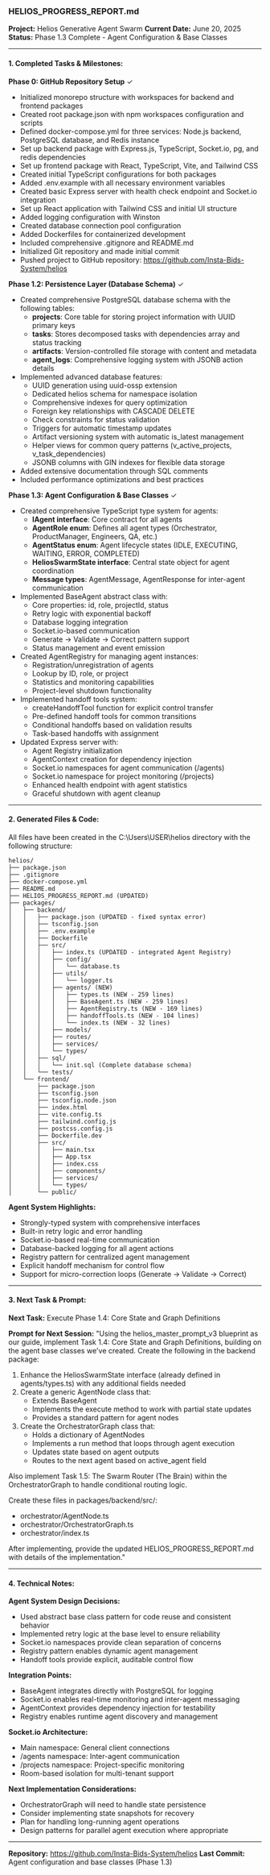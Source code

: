 ### HELIOS_PROGRESS_REPORT.md

**Project:** Helios Generative Agent Swarm
**Current Date:** June 20, 2025
**Status:** Phase 1.3 Complete - Agent Configuration & Base Classes

---

#### 1. Completed Tasks & Milestones:

**Phase 0: GitHub Repository Setup** ✓
* Initialized monorepo structure with workspaces for backend and frontend packages
* Created root package.json with npm workspaces configuration and scripts
* Defined docker-compose.yml for three services: Node.js backend, PostgreSQL database, and Redis instance
* Set up backend package with Express.js, TypeScript, Socket.io, pg, and redis dependencies
* Set up frontend package with React, TypeScript, Vite, and Tailwind CSS
* Created initial TypeScript configurations for both packages
* Added .env.example with all necessary environment variables
* Created basic Express server with health check endpoint and Socket.io integration
* Set up React application with Tailwind CSS and initial UI structure
* Added logging configuration with Winston
* Created database connection pool configuration
* Added Dockerfiles for containerized development
* Included comprehensive .gitignore and README.md
* Initialized Git repository and made initial commit
* Pushed project to GitHub repository: https://github.com/Insta-Bids-System/helios

**Phase 1.2: Persistence Layer (Database Schema)** ✓
* Created comprehensive PostgreSQL database schema with the following tables:
  - **projects**: Core table for storing project information with UUID primary keys
  - **tasks**: Stores decomposed tasks with dependencies array and status tracking
  - **artifacts**: Version-controlled file storage with content and metadata
  - **agent_logs**: Comprehensive logging system with JSONB action details
* Implemented advanced database features:
  - UUID generation using uuid-ossp extension
  - Dedicated helios schema for namespace isolation
  - Comprehensive indexes for query optimization
  - Foreign key relationships with CASCADE DELETE
  - Check constraints for status validation
  - Triggers for automatic timestamp updates
  - Artifact versioning system with automatic is_latest management
  - Helper views for common query patterns (v_active_projects, v_task_dependencies)
  - JSONB columns with GIN indexes for flexible data storage
* Added extensive documentation through SQL comments
* Included performance optimizations and best practices

**Phase 1.3: Agent Configuration & Base Classes** ✓
* Created comprehensive TypeScript type system for agents:
  - **IAgent interface**: Core contract for all agents
  - **AgentRole enum**: Defines all agent types (Orchestrator, ProductManager, Engineers, QA, etc.)
  - **AgentStatus enum**: Agent lifecycle states (IDLE, EXECUTING, WAITING, ERROR, COMPLETED)
  - **HeliosSwarmState interface**: Central state object for agent coordination
  - **Message types**: AgentMessage, AgentResponse for inter-agent communication
* Implemented BaseAgent abstract class with:
  - Core properties: id, role, projectId, status
  - Retry logic with exponential backoff
  - Database logging integration
  - Socket.io-based communication
  - Generate → Validate → Correct pattern support
  - Status management and event emission
* Created AgentRegistry for managing agent instances:
  - Registration/unregistration of agents
  - Lookup by ID, role, or project
  - Statistics and monitoring capabilities
  - Project-level shutdown functionality
* Implemented handoff tools system:
  - createHandoffTool function for explicit control transfer
  - Pre-defined handoff tools for common transitions
  - Conditional handoffs based on validation results
  - Task-based handoffs with assignment
* Updated Express server with:
  - Agent Registry initialization
  - AgentContext creation for dependency injection
  - Socket.io namespaces for agent communication (/agents)
  - Socket.io namespace for project monitoring (/projects)
  - Enhanced health endpoint with agent statistics
  - Graceful shutdown with agent cleanup

---

#### 2. Generated Files & Code:

All files have been created in the C:\Users\USER\helios directory with the following structure:

```
helios/
├── package.json
├── .gitignore
├── docker-compose.yml
├── README.md
├── HELIOS_PROGRESS_REPORT.md (UPDATED)
├── packages/
│   ├── backend/
│   │   ├── package.json (UPDATED - fixed syntax error)
│   │   ├── tsconfig.json
│   │   ├── .env.example
│   │   ├── Dockerfile
│   │   ├── src/
│   │   │   ├── index.ts (UPDATED - integrated Agent Registry)
│   │   │   ├── config/
│   │   │   │   └── database.ts
│   │   │   ├── utils/
│   │   │   │   └── logger.ts
│   │   │   ├── agents/ (NEW)
│   │   │   │   ├── types.ts (NEW - 259 lines)
│   │   │   │   ├── BaseAgent.ts (NEW - 259 lines)
│   │   │   │   ├── AgentRegistry.ts (NEW - 169 lines)
│   │   │   │   ├── handoffTools.ts (NEW - 104 lines)
│   │   │   │   └── index.ts (NEW - 32 lines)
│   │   │   ├── models/
│   │   │   ├── routes/
│   │   │   ├── services/
│   │   │   └── types/
│   │   ├── sql/
│   │   │   └── init.sql (Complete database schema)
│   │   └── tests/
│   └── frontend/
│       ├── package.json
│       ├── tsconfig.json
│       ├── tsconfig.node.json
│       ├── index.html
│       ├── vite.config.ts
│       ├── tailwind.config.js
│       ├── postcss.config.js
│       ├── Dockerfile.dev
│       ├── src/
│       │   ├── main.tsx
│       │   ├── App.tsx
│       │   ├── index.css
│       │   ├── components/
│       │   ├── services/
│       │   └── types/
│       └── public/
```

**Agent System Highlights:**
- Strongly-typed system with comprehensive interfaces
- Built-in retry logic and error handling
- Socket.io-based real-time communication
- Database-backed logging for all agent actions
- Registry pattern for centralized agent management
- Explicit handoff mechanism for control flow
- Support for micro-correction loops (Generate → Validate → Correct)

---

#### 3. Next Task & Prompt:

**Next Task:** Execute Phase 1.4: Core State and Graph Definitions

**Prompt for Next Session:**
"Using the helios_master_prompt_v3 blueprint as our guide, implement Task 1.4: Core State and Graph Definitions, building on the agent base classes we've created. Create the following in the backend package:

1. Enhance the HeliosSwarmState interface (already defined in agents/types.ts) with any additional fields needed
2. Create a generic AgentNode class that:
   - Extends BaseAgent
   - Implements the execute method to work with partial state updates
   - Provides a standard pattern for agent nodes
3. Create the OrchestratorGraph class that:
   - Holds a dictionary of AgentNodes
   - Implements a run method that loops through agent execution
   - Updates state based on agent outputs
   - Routes to the next agent based on active_agent field

Also implement Task 1.5: The Swarm Router (The Brain) within the OrchestratorGraph to handle conditional routing logic.

Create these files in packages/backend/src/:
- orchestrator/AgentNode.ts
- orchestrator/OrchestratorGraph.ts
- orchestrator/index.ts

After implementing, provide the updated HELIOS_PROGRESS_REPORT.md with details of the implementation."

---

#### 4. Technical Notes:

**Agent System Design Decisions:**
- Used abstract base class pattern for code reuse and consistent behavior
- Implemented retry logic at the base level to ensure reliability
- Socket.io namespaces provide clean separation of concerns
- Registry pattern enables dynamic agent management
- Handoff tools provide explicit, auditable control flow

**Integration Points:**
- BaseAgent integrates directly with PostgreSQL for logging
- Socket.io enables real-time monitoring and inter-agent messaging
- AgentContext provides dependency injection for testability
- Registry enables runtime agent discovery and management

**Socket.io Architecture:**
- Main namespace: General client connections
- /agents namespace: Inter-agent communication
- /projects namespace: Project-specific monitoring
- Room-based isolation for multi-tenant support

**Next Implementation Considerations:**
- OrchestratorGraph will need to handle state persistence
- Consider implementing state snapshots for recovery
- Plan for handling long-running agent operations
- Design patterns for parallel agent execution where appropriate

---

**Repository:** https://github.com/Insta-Bids-System/helios
**Last Commit:** Agent configuration and base classes (Phase 1.3)
